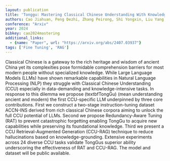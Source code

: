 ```yaml
---
layout: publication
title: 'Tonggu: Mastering Classical Chinese Understanding With Knowledge-grounded Large Language Models'
authors: Cao Jiahuan, Peng Dezhi, Zhang Peirong, Shi Yongxin, Liu Yang, Ding Kai, Jin Lianwen
conference: "Arxiv"
year: 2024
bibkey: cao2024mastering
additional_links:
  - {name: "Paper", url: "https://arxiv.org/abs/2407.03937"}
tags: ['Fine Tuning', 'RAG']
---
```

Classical Chinese is a gateway to the rich heritage and wisdom of ancient China yet its complexities pose formidable comprehension barriers for most modern people without specialized knowledge. While Large Language Models (LLMs) have shown remarkable capabilities in Natural Language Processing (NLP) they struggle with Classical Chinese Understanding (CCU) especially in data-demanding and knowledge-intensive tasks. In response to this dilemma we propose (textbfTongGu) (mean understanding ancient and modern) the first CCU-specific LLM underpinned by three core contributions. First we construct a two-stage instruction-tuning dataset ACCN-INS derived from rich classical Chinese corpora aiming to unlock the full CCU potential of LLMs. Second we propose Redundancy-Aware Tuning (RAT) to prevent catastrophic forgetting enabling TongGu to acquire new capabilities while preserving its foundational knowledge. Third we present a CCU Retrieval-Augmented Generation (CCU-RAG) technique to reduce hallucinations based on knowledge-grounding. Extensive experiments across 24 diverse CCU tasks validate TongGus superior ability underscoring the effectiveness of RAT and CCU-RAG. The model and dataset will be public available.
